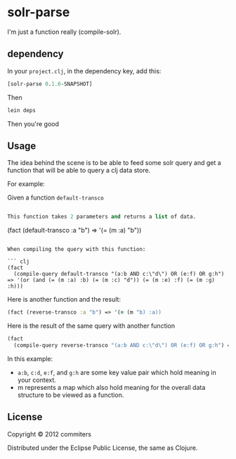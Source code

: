 # solr-parse

I'm just a function really (compile-solr).

## dependency

In your `project.clj`, in the dependency key, add this:

``` clj
[solr-parse 0.1.0-SNAPSHOT]
```

Then

``` clj
lein deps
```

Then you're good

## Usage

The idea behind the scene is to be able to feed some solr query and get a function that will be able to query a clj data store.

For example:

Given a function `default-transco`

``` clj

This function takes 2 parameters and returns a list of data.

```
(fact (default-transco :a "b") => '(= (m :a) "b"))
```

When compiling the query with this function:

``` clj
(fact
  (compile-query default-transco "(a:b AND c:\"d\") OR (e:f) OR g:h") => '(or (and (= (m :a) :b) (= (m :c) "d")) (= (m :e) :f) (= (m :g) :h)))
```

Here is another function and the result:

``` clj
(fact (reverse-transco :a "b") => '(= (m "b) :a))
```

Here is the result of the same query with another function

``` clj
(fact
  (compile-query reverse-transco "(a:b AND c:\"d\") OR (e:f) OR g:h") => '(or (and (= (m :b) :a) (= (m "d") :c)) (= (m :f) :e) (= (m :h) :g)))
```

In this example:
- `a:b`, `c:d`, `e:f`, and `g:h` are some key value pair which hold meaning in your context.
- m represents a map which also hold meaning for the overall data structure to be viewed as a function.

## License

Copyright © 2012 commiters

Distributed under the Eclipse Public License, the same as Clojure.
